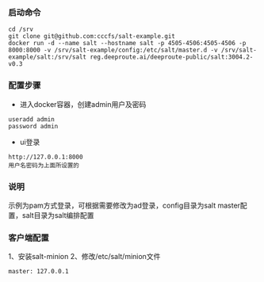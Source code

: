 ### 启动命令
```
cd /srv
git clone git@github.com:cccfs/salt-example.git 
docker run -d --name salt --hostname salt -p 4505-4506:4505-4506 -p 8000:8000 -v /srv/salt-example/config:/etc/salt/master.d -v /srv/salt-example/salt:/srv/salt reg.deeproute.ai/deeproute-public/salt:3004.2-v0.3
```

### 配置步骤
- 进入docker容器，创建admin用户及密码
```
useradd admin
password admin
```

- ui登录
```
http://127.0.0.1:8000
用户名密码为上面所设置的
```

### 说明
示例为pam方式登录，可根据需要修改为ad登录，config目录为salt master配置，salt目录为salt编排配置

### 客户端配置
1、安装salt-minion
2、修改/etc/salt/minion文件
```
master: 127.0.0.1
```
